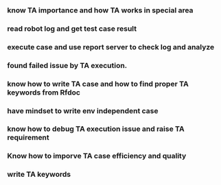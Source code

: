 ### know TA importance and how TA works in special area
### read robot log and get test case result
### execute case and use report server to check log and analyze
### found failed issue by TA execution.
### know how to write TA case and how to find proper TA keywords from Rfdoc
### have mindset to write env independent case
### know how to debug TA execution issue and raise TA requirement 
### Know how to imporve TA case efficiency and quality
### write TA keywords
